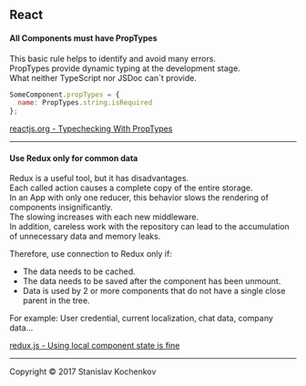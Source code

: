 ## React

#### All Components must have PropTypes
This basic rule helps to identify and avoid many errors.  
PropTypes provide dynamic typing at the development stage.  
What neither TypeScript nor JSDoc can`t provide.  

```javascript
SomeComponent.propTypes = {
  name: PropTypes.string.isRequired
};
```

[reactjs.org - Typechecking With PropTypes](https://reactjs.org/docs/typechecking-with-proptypes.html)

---

#### Use Redux only for common data
Redux is a useful tool, but it has disadvantages.  
Each called action causes a complete copy of the entire storage.  
In an App with only one reducer, this behavior slows the rendering of components insignificantly.  
The slowing increases with each new middleware.  
In addition, careless work with the repository can lead to the accumulation of unnecessary data and memory leaks.  

Therefore, use connection to Redux only if:

* The data needs to be cached.
* The data needs to be saved after the component has been unmount.
* Data is used by 2 or more components that do not have a single close parent in the tree.

For example: User credential, current localization, chat data, company data…  

[redux.js - Using local component state is fine](https://redux.js.org/faq/organizing-state#do-i-have-to-put-all-my-state-into-redux-should-i-ever-use-reacts-setstate)


---
Copyright © 2017 Stanislav Kochenkov 
